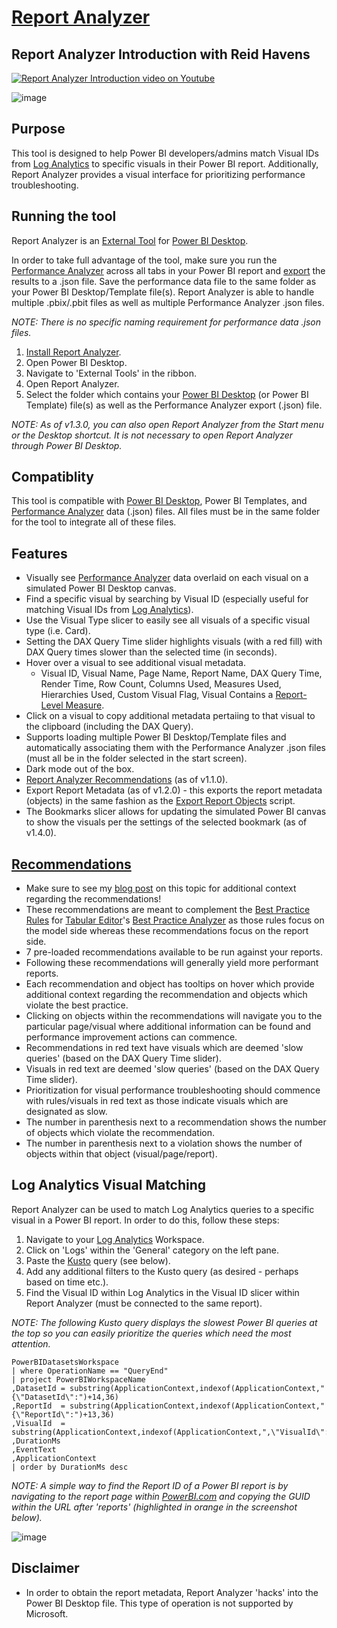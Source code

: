 # [Report Analyzer](https://github.com/m-kovalsky/ReportAnalyzer/releases/latest)

## Report Analyzer Introduction with Reid Havens

[![Report Analyzer Introduction video on Youtube](http://i3.ytimg.com/vi/WT_5nOPdbqk/hqdefault.jpg)](https://www.youtube.com/watch?v=WT_5nOPdbqk&t=2s&ab_channel=HavensConsulting)

![image](https://user-images.githubusercontent.com/29556918/144126596-62021fc2-3f86-490a-b34f-dbc8e1e5368d.PNG)

## Purpose

This tool is designed to help Power BI developers/admins match Visual IDs from [Log Analytics](https://docs.microsoft.com/power-bi/transform-model/log-analytics/desktop-log-analytics-overview) to specific visuals in their Power BI report. Additionally, Report Analyzer provides a visual interface for prioritizing performance troubleshooting.

## Running the tool

Report Analyzer is an [External Tool](https://docs.microsoft.com/power-bi/transform-model/desktop-external-tools) for [Power BI Desktop](https://powerbi.microsoft.com/desktop). 

In order to take full advantage of the tool, make sure you run the [Performance Analyzer](https://docs.microsoft.com/power-bi/create-reports/desktop-performance-analyzer) across all tabs in your Power BI report and [export](https://docs.microsoft.com/en-us/power-bi/create-reports/desktop-performance-analyzer#saving-performance-information) the results to a .json file. Save the performance data file to the same folder as your Power BI Desktop/Template file(s). Report Analyzer is able to handle multiple .pbix/.pbit files as well as multiple Performance Analyzer .json files.

*NOTE: There is no specific naming requirement for performance data .json files.*

1. [Install Report Analyzer](https://github.com/m-kovalsky/ReportAnalyzer/releases/latest).
2. Open Power BI Desktop.
3. Navigate to 'External Tools' in the ribbon.
4. Open Report Analyzer.
5. Select the folder which contains your [Power BI Desktop](https://powerbi.microsoft.com/desktop/) (or Power BI Template) file(s) as well as the Performance Analyzer export (.json) file.

*NOTE: As of v1.3.0, you can also open Report Analyzer from the Start menu or the Desktop shortcut. It is not necessary to open Report Analyzer through Power BI Desktop.*

## Compatiblity

This tool is compatible with [Power BI Desktop](https://powerbi.microsoft.com/desktop), Power BI Templates, and [Performance Analyzer](https://docs.microsoft.com/power-bi/create-reports/desktop-performance-analyzer) data (.json) files. All files must be in the same folder for the tool to integrate all of these files.

## Features

* Visually see [Performance Analyzer](https://docs.microsoft.com/power-bi/create-reports/desktop-performance-analyzer) data overlaid on each visual on a simulated Power BI Desktop canvas.
* Find a specific visual by searching by Visual ID (especially useful for matching Visual IDs from [Log Analytics](https://docs.microsoft.com/power-bi/transform-model/log-analytics/desktop-log-analytics-overview)).
* Use the Visual Type slicer to easily see all visuals of a specific visual type (i.e. Card).
* Setting the DAX Query Time slider highlights visuals (with a red fill) with DAX Query times slower than the selected time (in seconds).
* Hover over a visual to see additional visual metadata.
   *  Visual ID, Visual Name, Page Name, Report Name, DAX Query Time, Render Time, Row Count, Columns Used, Measures Used, Hierarchies Used, Custom Visual Flag, Visual Contains a [Report-Level Measure](https://www.elegantbi.com/post/reportlevelmeasures).
* Click on a visual to copy additional metadata pertaiing to that visual to the clipboard (including the DAX Query).
* Supports loading multiple Power BI Desktop/Template files and automatically associating them with the Performance Analyzer .json files (must all be in the folder selected in the start screen).
* Dark mode out of the box.
* [Report Analyzer Recommendations](https://www.elegantbi.com/post/reportanalyzerrecos) (as of v1.1.0).
* Export Report Metadata (as of v1.2.0) - this exports the report metadata (objects) in the same fashion as the [Export Report Objects](https://github.com/m-kovalsky/Tabular#export-report-objects) script.
* The Bookmarks slicer allows for updating the simulated Power BI canvas to show the visuals per the settings of the selected bookmark (as of v1.4.0).

## [Recommendations](https://www.elegantbi.com/post/reportanalyzerrecos)

* Make sure to see my [blog post](https://www.elegantbi.com/post/reportanalyzerrecos) on this topic for additional context regarding the recommendations!
* These recommendations are meant to complement the [Best Practice Rules](https://github.com/microsoft/Analysis-Services/tree/master/BestPracticeRules) for [Tabular Editor](https://tabulareditor.com/)'s [Best Practice Analyzer](https://docs.tabulareditor.com/te2/Best-Practice-Analyzer.html) as those rules focus on the model side whereas these recommendations focus on the report side.
* 7 pre-loaded recommendations available to be run against your reports.
* Following these recommendations will generally yield more performant reports.
* Each recommendation and object has tooltips on hover which provide additional context regarding the recommendation and objects which violate the best practice.
* Clicking on objects within the recommendations will navigate you to the particular page/visual where additional information can be found and performance improvement actions can commence.
* Recommendations in red text have visuals which are deemed 'slow queries' (based on the DAX Query Time slider).
* Visuals in red text are deemed 'slow queries' (based on the DAX Query Time slider).
* Prioritization for visual performance troubleshooting should commence with rules/visuals in red text as those indicate visuals which are designated as slow.
* The number in parenthesis next to a recommendation shows the number of objects which violate the recommendation.
* The number in parenthesis next to a violation shows the number of objects within that object (visual/page/report).

## Log Analytics Visual Matching

Report Analyzer can be used to match Log Analytics queries to a specific visual in a Power BI report. In order to do this, follow these steps:

1. Navigate to your [Log Analytics](https://docs.microsoft.com/power-bi/transform-model/log-analytics/desktop-log-analytics-overview) Workspace.
2. Click on 'Logs' within the 'General' category on the left pane.
3. Paste the [Kusto](https://docs.microsoft.com/azure/data-explorer/kusto/query/) query (see below).
4. Add any additional filters to the Kusto query (as desired - perhaps based on time etc.).
5. Find the Visual ID within Log Analytics in the Visual ID slicer within Report Analyzer (must be connected to the same report).

*NOTE: The following Kusto query displays the slowest Power BI queries at the top so you can easily prioritize the queries which need the most attention.*

```kusto
PowerBIDatasetsWorkspace
| where OperationName == "QueryEnd"
| project PowerBIWorkspaceName
,DatasetId = substring(ApplicationContext,indexof(ApplicationContext,"{\"DatasetId\":")+14,36)
,ReportId  = substring(ApplicationContext,indexof(ApplicationContext,"{\"ReportId\":")+13,36)
,VisualId  = substring(ApplicationContext,indexof(ApplicationContext,",\"VisualId\":")+13,20)
,DurationMs
,EventText
,ApplicationContext
| order by DurationMs desc 
```


*NOTE: A simple way to find the Report ID of a Power BI report is by navigating to the report page within [PowerBI.com]("https://www.powerbi.com") and copying the GUID within the URL after 'reports' (highlighted in orange in the screenshot below).*

![image](https://user-images.githubusercontent.com/29556918/137474202-34204afc-a1bc-461c-9324-125cbc521b38.png)


## Disclaimer

* In order to obtain the report metadata, Report Analyzer 'hacks' into the Power BI Desktop file. This type of operation is not supported by Microsoft.
